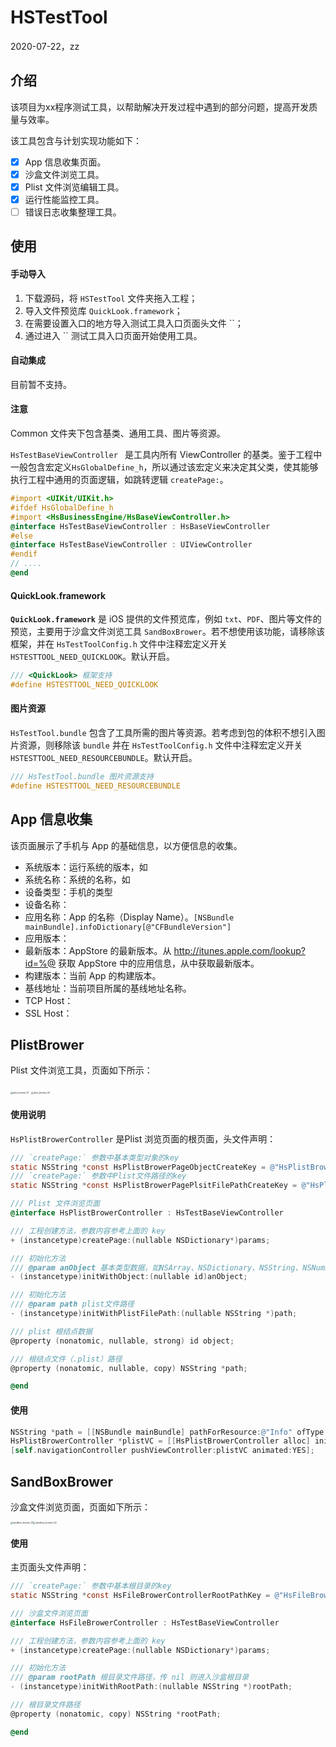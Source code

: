 # HSTestTool

2020-07-22，zz

## 介绍

该项目为xx程序测试工具，以帮助解决开发过程中遇到的部分问题，提高开发质量与效率。

该工具包含与计划实现功能如下：

- [x] App 信息收集页面。
- [x] 沙盒文件浏览工具。
- [x] Plist 文件浏览编辑工具。
- [x] 运行性能监控工具。
- [ ] 错误日志收集整理工具。 

## 使用

#### 手动导入

1. 下载源码，将 `HSTestTool` 文件夹拖入工程；
2. 导入文件预览库 `QuickLook.framework`；
3. 在需要设置入口的地方导入测试工具入口页面头文件 ``；
4. 通过进入 `` 测试工具入口页面开始使用工具。

#### 自动集成

目前暂不支持。

#### 注意

Common 文件夹下包含基类、通用工具、图片等资源。

`HsTestBaseViewController ` 是工具内所有 ViewController 的基类。鉴于工程中一般包含宏定义`HsGlobalDefine_h`，所以通过该宏定义来决定其父类，使其能够执行工程中通用的页面逻辑，如跳转逻辑 `createPage:`。

```objective-c
#import <UIKit/UIKit.h>
#ifdef HsGlobalDefine_h
#import <HsBusinessEngine/HsBaseViewController.h>
@interface HsTestBaseViewController : HsBaseViewController
#else
@interface HsTestBaseViewController : UIViewController
#endif
// ....
@end
```

#### QuickLook.framework

**`QuickLook.framework`** 是 iOS 提供的文件预览库，例如 `txt`、`PDF`、图片等文件的预览，主要用于沙盒文件浏览工具 `SandBoxBrower`。若不想使用该功能，请移除该框架，并在 `HsTestToolConfig.h` 文件中注释宏定义开关 `HSTESTTOOL_NEED_QUICKLOOK`。默认开启。

```c
/// <QuickLook> 框架支持
#define HSTESTTOOL_NEED_QUICKLOOK
```

#### 图片资源

`HsTestTool.bundle` 包含了工具所需的图片等资源。若考虑到包的体积不想引入图片资源，则移除该 `bundle` 并在 `HsTestToolConfig.h` 文件中注释宏定义开关 `HSTESTTOOL_NEED_RESOURCEBUNDLE`。默认开启。

```objective-c
/// HsTestTool.bundle 图片资源支持
#define HSTESTTOOL_NEED_RESOURCEBUNDLE
```



## App 信息收集

该页面展示了手机与 App 的基础信息，以方便信息的收集。

* 系统版本：运行系统的版本，如
* 系统名称：系统的名称，如
* 设备类型：手机的类型
* 设备名称：
* 应用名称：App 的名称（Display Name）。`[NSBundle mainBundle].infoDictionary[@"CFBundleVersion"]`
* 应用版本：
* 最新版本：AppStore 的最新版本。从 http://itunes.apple.com/lookup?id=%@ 获取 AppStore 中的应用信息，从中获取最新版本。
* 构建版本：当前 App 的构建版本。
* 基线地址：当前项目所属的基线地址名称。
* TCP Host：
* SSL Host：



## PlistBrower

Plist 文件浏览工具，页面如下所示：

<img src="/Users/handsome/Desktop/workplace/HsTestTool/pics/plist_brower_01.PNG" alt="plist_brower_01" style="zoom: 25%;" /> <img src="/Users/handsome/Desktop/workplace/HsTestTool/pics/plist_brower_02.PNG" alt="plist_brower_02" style="zoom:25%;" />

#### 使用说明

`HsPlistBrowerController` 是Plist 浏览页面的根页面，头文件声明：

```objective-c
/// `createPage:` 参数中基本类型对象的key
static NSString *const HsPlistBrowerPageObjectCreateKey = @"HsPlistBrowerPageObjectCreateKey";
/// `createPage:` 参数中Plist文件路径的key
static NSString *const HsPlistBrowerPagePlsitFilePathCreateKey = @"HsPlistBrowerPagePlsitFilePathCreateKey";

/// Plist 文件浏览页面
@interface HsPlistBrowerController : HsTestBaseViewController

/// 工程创建方法，参数内容参考上面的 key
+ (instancetype)createPage:(nullable NSDictionary*)params;

/// 初始化方法
/// @param anObject 基本类型数据，如NSArray、NSDictionary、NSString、NSNumber、NSData等
- (instancetype)initWithObject:(nullable id)anObject;

/// 初始化方法
/// @param path plist文件路径
- (instancetype)initWithPlistFilePath:(nullable NSString *)path;

/// plist 根结点数据
@property (nonatomic, nullable, strong) id object;

/// 根结点文件（.plist）路径
@property (nonatomic, nullable, copy) NSString *path;

@end
```

#### 使用

```objective-c
NSString *path = [[NSBundle mainBundle] pathForResource:@"Info" ofType:@"plist"];
HsPlistBrowerController *plistVC = [[HsPlistBrowerController alloc] initWithPlistFilePath:path];
[self.navigationController pushViewController:plistVC animated:YES];
```



## SandBoxBrower

沙盒文件浏览页面，页面如下所示：

<img src="/Users/handsome/Desktop/workplace/HsTestTool/pics/sandbox_brower_01.PNG" alt="sandbox_brower_01" style="zoom:25%;" /><img src="/Users/handsome/Desktop/workplace/HsTestTool/pics/sandbox_brower_02.PNG" alt="sandbox_brower_02" style="zoom:25%;" />

#### 使用

主页面头文件声明：

```objective-c
/// `createPage:` 参数中基本根目录的key
static NSString *const HsFileBrowerControllerRootPathKey = @"HsFileBrowerControllerRootPathKey";

/// 沙盒文件浏览页面
@interface HsFileBrowerController : HsTestBaseViewController

/// 工程创建方法，参数内容参考上面的 key
+ (instancetype)createPage:(nullable NSDictionary*)params;

/// 初始化方法
/// @param rootPath 根目录文件路径，传 nil 则进入沙盒根目录
- (instancetype)initWithRootPath:(nullable NSString *)rootPath;

/// 根目录文件路径
@property (nonatomic, copy) NSString *rootPath;

@end
```

